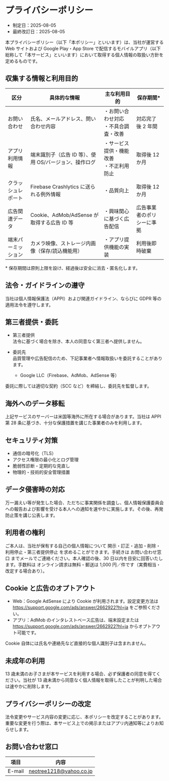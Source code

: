 # プライバシーポリシー

- 制定日：2025-08-05
- 最終改訂日：2025-08-05

本プライバシーポリシー（以下「本ポリシー」といいます）は、当社が運営する Web サイトおよび Google Play・App Store で配信するモバイルアプリ（以下総称して「本サービス」といいます）において取得する個人情報の取扱い方針を定めるものです。

## 収集する情報と利用目的

| 区分               | 具体的な情報                                           | 主な利用目的                               | 保存期間\*                 |
| ------------------ | ------------------------------------------------------ | ------------------------------------------ | -------------------------- |
| お問い合わせ       | 氏名、メールアドレス、問い合わせ内容                   | ・お問い合わせ対応<br>・不具合調査・改善   | 対応完了後 2 年間          |
| アプリ利用情報     | 端末識別子（広告 ID 等）、使用 OS/バージョン、操作ログ | ・サービス提供・機能改善<br>・不正利用防止 | 取得後 12 か月             |
| クラッシュレポート | Firebase Crashlytics に送られる例外情報                | ・品質向上                                 | 取得後 12 か月             |
| 広告関連データ     | Cookie、AdMob/AdSense が取得する広告 ID 等             | ・興味関心に基づく広告配信                 | 広告事業者のポリシーに準拠 |
| 端末パーミッション | カメラ映像、ストレージ内画像（保存/読込機能用）        | ・アプリ提供機能の実装                     | 利用後即時破棄             |

\* 保存期間は原則上限を設け、経過後は安全に消去・匿名化します。

## 法令・ガイドラインの遵守

当社は個人情報保護法（APPI）および関連ガイドライン、ならびに GDPR 等の適用法令を遵守します。

## 第三者提供・委託

- 第三者提供  
  法令に基づく場合を除き、本人の同意なく第三者へ提供しません。

- 委託先  
  品質管理や広告配信のため、下記事業者へ情報取扱いを委託することがあります。
  - Google LLC（Firebase、AdMob、AdSense 等）

委託に際しては適切な契約（SCC など）を締結し、委託先を監督します。

## 海外へのデータ移転

上記サービスのサーバーは米国等海外に所在する場合があります。当社は APPI 第 28 条に基づき、十分な保護措置を講じた事業者のみを利用します。

## セキュリティ対策

- 通信の暗号化（TLS）
- アクセス権限の最小化とログ管理
- 脆弱性診断・定期的な見直し
- 物理的・技術的安全管理措置

## データ侵害時の対応

万一漏えい等が発生した場合、ただちに事実関係を調査し、個人情報保護委員会への報告および影響を受ける本人への通知を速やかに実施します。その後、再発防止策を講じ公表します。

## 利用者の権利

ご本人は、当社が保有する自己の個人情報について
開示・訂正・追加・削除・利用停止・第三者提供停止 を求めることができます。手続きは お問い合わせ窓口 までメールでご連絡ください。本人確認の後、30 日以内を目安に回答いたします。手数料は オンライン請求は無料・郵送は 1,000 円／件です（実費相当・改定する場合あり）。

## Cookie と広告のオプトアウト

- Web：Google AdSense により Cookie が利用されます。設定変更方法は https://support.google.com/ads/answer/2662922?hl=ja をご参照ください。
- アプリ：AdMob のインタレストベース広告は、端末設定または https://support.google.com/ads/answer/2662922?hl=ja からオプトアウト可能です。

Cookie 自体には氏名や連絡先など直接的な個人識別子は含まれません。

## 未成年の利用

13 歳未満のお子さまが本サービスを利用する場合、必ず保護者の同意を得てください。当社が 13 歳未満から同意なく個人情報を取得したことが判明した場合は速やかに削除します。

## プライバシーポリシーの改定

法令変更やサービス内容の変更に応じ、本ポリシーを改定することがあります。重要な変更を行う際は、本サービス上での掲示またはアプリ内通知等によりお知らせします。

## お問い合わせ窓口

| 項目   | 内容                                                      |
| ------ | --------------------------------------------------------- |
| E-mail | [neotree1218@yahoo.co.jp](mailto:neotree1218@yahoo.co.jp) |

